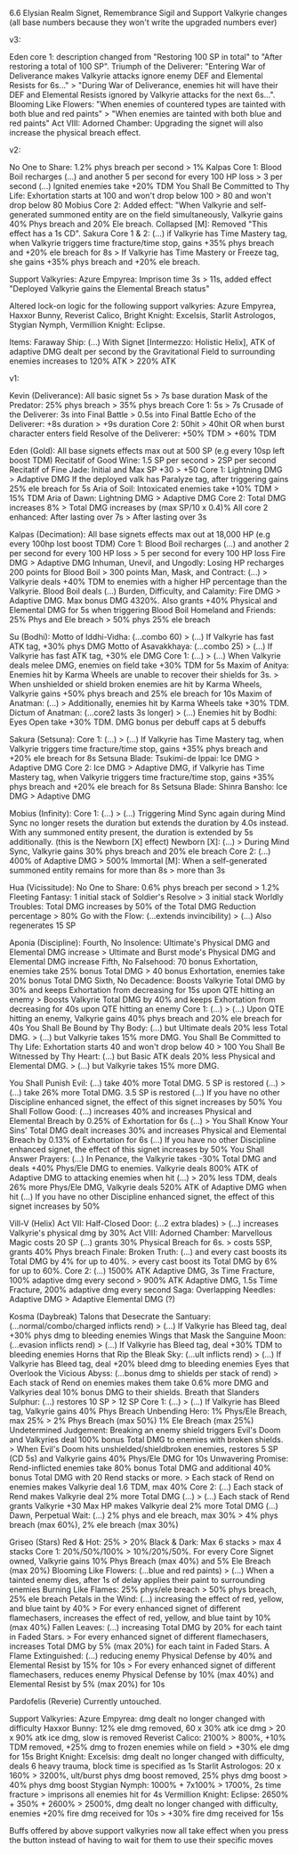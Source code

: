 6.6 Elysian Realm Signet, Remembrance Sigil and Support Valkyrie changes (all base numbers because they won't write the upgraded numbers ever)

v3:

Eden core 1: description changed from "Restoring 100 SP in total" to "After restoring a total of 100 SP". 
Triumph of the Deliverer: "Entering War of Deliverance makes Valkyrie attacks ignore enemy DEF and Elemental Resists for 6s..." > "During War of Deliverance, enemies hit will have their DEF and Elemental Resists ignored by Valkyrie attacks for the next 6s...". 
Blooming Like Flowers: "When enemies of countered types are tainted with both blue and red paints" > "When enemies are tainted with both blue and red paints"
Act VIII: Adorned Chamber: Upgrading the signet will also increase the physical breach effect.

v2: 

No One to Share: 1.2% phys breach per second > 1% 
Kalpas Core 1: Blood Boil recharges (...) and another 5 per second for every 100 HP loss > 3 per second (...) Ignited enemies take +20% TDM
You Shall Be Committed to Thy Life: Exhortation starts at 100 and won't drop below 100 > 80 and won't drop below 80
Mobius Core 2: Added effect: "When Valkyrie and self-generated summoned entity are on the field simultaneously, Valkyrie gains 40% Phys breach and 20% Ele breach.
Collapsed \[M]: Removed "This effect has a 1s CD".
Sakura Core 1 & 2: (...) if Valkyrie has Time Mastery tag, when Valkyrie triggers time fracture/time stop, gains +35% phys breach and +20% ele breach for 8s > If Valkyrie has Time Mastery or Freeze tag, she gains +35% phys breach and +20% ele breach.

Support Valkyries:
Azure Empyrea: Imprison time 3s > 11s, added effect "Deployed Valkyrie gains the Elemental Breach status"

Altered lock-on logic for the following support valkyries: Azure Empyrea, Haxxor Bunny, Reverist Calico, Bright Knight: Excelsis, Starlit Astrologos, Stygian Nymph, Vermillion Knight: Eclipse.

Items:
Faraway Ship: (...) With Signet \[Intermezzo: Holistic Helix], ATK of adaptive DMG dealt per second by the Gravitational Field to surrounding enemies increases to 120% ATK > 220% ATK

v1:

Kevin (Deliverance):
All basic signet 5s > 7s base duration
Mask of the Predator: 25% phys breach > 35% phys breach 
Core 1: 5s > 7s
Crusade of the Deliverer: 3s into Final Battle > 0.5s into Final Battle
Echo of the Deliverer: +8s duration > +9s duration
Core 2: 50hit > 40hit OR when burst character enters field
Resolve of the Deliverer: +50% TDM > +60% TDM

Eden (Gold):
All base signets effects max out at 500 SP (e.g every 10sp left boost TDM)
Recitatif of Good Wine: 1.5 SP per second > 2SP per second
Recitatif of Fine Jade: Initial and Max SP +30 > +50
Core 1: Lightning DMG > Adaptive DMG
If the deployed valk has Paralyze tag, after triggering gains 25% ele breach for 5s
Aria of Soil: Intoxicated enemies take +10% TDM  > 15% TDM
Aria of Dawn: Lightning DMG > Adaptive DMG
Core 2: Total DMG increases 8% > Total DMG increases by (max SP/10 x 0.4)%
All core 2 enhanced: After lasting over 7s > After lasting over 3s

Kalpas (Decimation): 
All base signets effects max out at 18,000 HP (e.g every 100hp lost boost TDM)
Core 1: Blood Boil recharges (...) and another 2 per second for every 100 HP loss >  5 per second for every 100 HP loss
Fire DMG > Adaptive DMG
Inhuman, Unevil, and Ungodly: Losing HP recharges 200 points for Blood Boil > 300 points
Man, Mask, and Contract: (...) > Valkyrie deals +40% TDM to enemies with a higher HP percentage than the Valkyrie. Blood Boil deals (...)
Burden, Difficulty, and Calamity: Fire DMG > Adaptive DMG. Max bonus DMG 4320%. Also grants +40% Physical and Elemental DMG for 5s when triggering Blood Boil
Homeland and Friends: 25% Phys and Ele breach > 50% phys 25% ele breach 

Su (Bodhi):
Motto of Iddhi-Vidha: (...combo 60) > (...) If Valkyrie has fast ATK tag, +30% phys DMG
Motto of Asavakkhaya: (...combo 25) > (...) If Valkyrie has fast ATK tag, +30% ele DMG
Core 1: (...) > (...) When Valkyrie deals melee DMG, enemies on field take +30% TDM for 5s
Maxim of Anitya: Enemies hit by Karma Wheels are unable to recover their shields for 3s. > When unshielded or shield broken enemies are hit by Karma Wheels, Valkyrie gains +50% phys breach and 25% ele breach for 10s
Maxim of Anatman: (...) > Additionally, enemies hit by Karma Wheels take +30% TDM.
Dictum of Anatman: (...core2 lasts 3s longer) > (...) Enemies hit by Bodhi: Eyes Open take +30% TDM. DMG bonus per debuff caps at 5 debuffs

Sakura (Setsuna):
Core 1: (...) > (...) If Valkyrie has Time Mastery tag, when Valkyrie triggers time fracture/time stop, gains +35% phys breach and +20% ele breach for 8s
Setsuna Blade: Tsukimi-de Ippai: Ice DMG > Adaptive DMG
Core 2: Ice DMG > Adaptive DMG, if Valkyrie has Time Mastery tag, when Valkyrie triggers time fracture/time stop, gains +35% phys breach and +20% ele breach for 8s
Setsuna Blade: Shinra Bansho: Ice DMG > Adaptive DMG

Mobius (Infinity):
Core 1: (...) > (...) Triggering Mind Sync again during Mind Sync no longer resets the duration but extends the duration by 4.0s instead. With any summoned entity present, the duration is extended by 5s additionally. 
(this is the Newborn \[X] effect)
Newborn \[X]: (...) > During Mind Sync, Valkyrie gains 30% phys breach and 20% ele breach
Core 2: (...) 400% of Adaptive DMG > 500%
Immortal \[M]: When a self-generated summoned entity remains for more than 8s > more than 3s

Hua (Vicissitude):
No One to Share: 0.6% phys breach per second > 1.2%
Fleeting Fantasy: 1 initial stack of Soldier's Resolve > 3 initial stack
Worldly Troubles: Total DMG increases by 50% of the Total DMG Reduction percentage > 80%
Go with the Flow: (...extends invincibility) > (...) Also regenerates 15 SP

Aponia (Discipline):
Fourth, No Insolence: Ultimate's Physical DMG and Elemental DMG increase > Ultimate and Burst mode's Physical DMG and Elemental DMG increase
Fifth, No Falsehood: 70 bonus Exhortation, enemies take 25% bonus Total DMG > 40 bonus Exhortation, enemies take 20% bonus Total DMG
Sixth, No Decadence: Boosts Valkyrie Total DMG by 30% and keeps Exhortation from decreasing for 15s upon QTE hitting an enemy > Boosts Valkyrie Total DMG by 40% and keeps Exhortation from decreasing for 40s upon QTE hitting an enemy
Core 1: (...) > (...) Upon QTE hitting an enemy, Valkyrie gains 40% phys breach and 20% ele breach for 40s
You Shall Be Bound by Thy Body: (...) but Ultimate deals 20% less Total DMG. > (...) but Valkyrie takes 15% more DMG.
You Shall Be Committed to Thy Life: Exhortation starts 40 and won't drop below 40 > 100
You Shall Be Witnessed by Thy Heart: (...) but Basic ATK deals 20% less Physical and Elemental DMG. >  (...) but Valkyrie takes 15% more DMG.

You Shall Punish Evil: (...) take 40% more Total DMG. 5 SP is restored (...) > (...) take 26% more Total DMG. 3.5 SP is restored (...) If you have no other Discipline enhanced signet, the effect of this signet increases by 50%
You Shall Follow Good: (...) increases 40% and increases Physical and Elemental Breach by 0.25% of Exhortation for 6s (...) > You Shall Know Your Sins' Total DMG dealt increases 30% and increases Physical and Elemental Breach by 0.13% of Exhortation for 6s (...) If you have no other Discipline enhanced signet, the effect of this signet increases by 50%
You Shall Answer Prayers: (...) In Penance, the Valkyrie takes -30% Total DMG and deals +40% Phys/Ele DMG to enemies. Valkyrie deals 800% ATK of Adaptive DMG to attacking enemies when hit (...) > 20% less TDM, deals 26% more Phys/Ele DMG, Valkyrie deals 520% ATK of Adaptive DMG when hit (...) If you have no other Discipline enhanced signet, the effect of this signet increases by 50%

Vill-V (Helix)
Act VII: Half-Closed Door: (...2 extra blades) > (...) increases Valkyrie's physical dmg by 30%
Act VIII: Adorned Chamber: Marvellous Magic costs 20 SP (...) grants 30% Physical Breach for 6s. > costs 5SP, grants 40% Phys breach
Finale: Broken Truth: (...)  and every cast boosts its Total DMG by 4% for up to 40%. > every cast boost its Total DMG by 6% for up to 60%.
Core 2: (...) 1500% ATK Adaptive DMG, 3s Time Fracture, 100% adaptive dmg every second > 900% ATK Adaptive DMG, 1.5s Time Fracture, 200% adaptive dmg every second
Saga: Overlapping Needles: Adaptive DMG > Adaptive Elemental DMG (?)

Kosma (Daybreak)
Talons that Desecrate the Santuary: (...normal/combo/charged inflicts rend) > (...) If Valkyrie has Bleed tag, deal +30% phys dmg to bleeding enemies
Wings that Mask the Sanguine Moon: (...evasion inflicts rend) > (...) If Valkyrie has Bleed tag, deal +30% TDM to bleeding enemies
Horns that Rip the Bleak Sky: (...ult inflicts rend) > (...) If Valkyrie has Bleed tag, deal +20% bleed dmg to bleeding enemies
Eyes that Overlook the Vicious Abyss: (...bonus dmg to shields per stack of rend) > Each stack of Rend on enemies makes them take 0.6% more DMG and Valkyries deal 10% bonus DMG to their shields.
Breath that Slanders Sulphur: (...) restores 10 SP > 12 SP
Core 1: (...) > (...) If Valkyrie has Bleed tag, Valkyrie gains 40% Phys Breach
Unbending Hero: 1% Phys/Ele Breach, max 25% > 2% Phys Breach (max 50%) 1% Ele Breach (max 25%)
Undetermined Judgement: Breaking an enemy shield triggers Evil's Doom and Valkyries deal 100% bonus Total DMG to enemies with broken shields. > When Evil's Doom hits unshielded/shieldbroken enemies, restores 5 SP (CD 5s) and Valkyrie gains 40% Phys/Ele DMG for 10s
Unwavering Promise: Rend-inflicted enemies take 80% bonus Total DMG and additional 40% bonus Total DMG with 20 Rend stacks or more. > Each stack of Rend on enemies makes Valkyrie deal 1.6 TDM, max 40%
Core 2: (...) Each stack of Rend makes Valkyrie deal 2% more Total DMG (...) > (...) Each stack of Rend grants Valkyrie +30 Max HP makes Valkyrie deal 2% more Total DMG (...)
Dawn, Perpetual Wait: (...) 2% phys and ele breach, max 30% > 4% phys breach (max 60%), 2% ele breach (max 30%)

Griseo (Stars)
Red & Hot: 25%  > 20%
Black & Dark: Max 6 stacks > max 4 stacks
Core 1: 20%/50%/100% > 10%/20%/50%. For every Core Signet owned, Valkyrie gains 10% Phys Breach (max 40%) and 5% Ele Breach (max 20%)
Blooming Like Flowers: (...blue and red paints) > (...) When a tainted enemy dies, after 1s of delay applies their paint to surrounding enemies
Burning Like Flames: 25% phys/ele breach > 50% phys breach, 25% ele breach
Petals in the Wind: (...)  increasing the effect of red, yellow, and blue taint by 40% > For every enhanced signet of different flamechasers,  increases the effect of red, yellow, and blue taint by 10% (max 40%)
Fallen Leaves: (...)  increasing Total DMG by 20% for each taint in Faded Stars. > For every enhanced signet of different flamechasers, increases Total DMG by 5% (max 20%) for each taint in Faded Stars. 
A Flame Extinguished: (...) reducing enemy Physical Defense by 40% and Elemental Resist by 15% for 10s > For every enhanced signet of different flamechasers, reduces enemy Physical Defense by 10% (max 40%) and Elemental Resist by 5% (max 20%) for 10s

Pardofelis (Reverie)
Currently untouched.

Support Valkyries:
Azure Empyrea: dmg dealt no longer changed with difficulty
Haxxor Bunny: 12% ele dmg removed, 60 x 30% atk ice dmg > 20 x 90% atk ice dmg, slow is removed
Reverist Calico: 2100% > 800%, +10% TDM removed, +25% dmg to frozen enemies while on field > +30% ele dmg for 15s
Bright Knight: Excelsis: dmg dealt no longer changed with difficulty, deals 6 heavy trauma, block time is specified as 1s
Starlit Astrologos: 20 x 160% > 3200%, ult/burst phys dmg boost removed, 25% phys dmg boost > 40% phys dmg boost
Stygian Nymph: 1000% + 7x100% > 1700%, 2s time fracture > imprisons all enemies hit for 4s
Vermillion Knight: Eclipse: 2650% + 350% + 2600% > 2500%, dmg dealt no longer changed with difficulty, enemies +20% fire dmg received for 10s > +30% fire dmg received for 15s

Buffs offered by above support valkyries now all take effect when you press the button instead of having to wait for them to use their specific moves